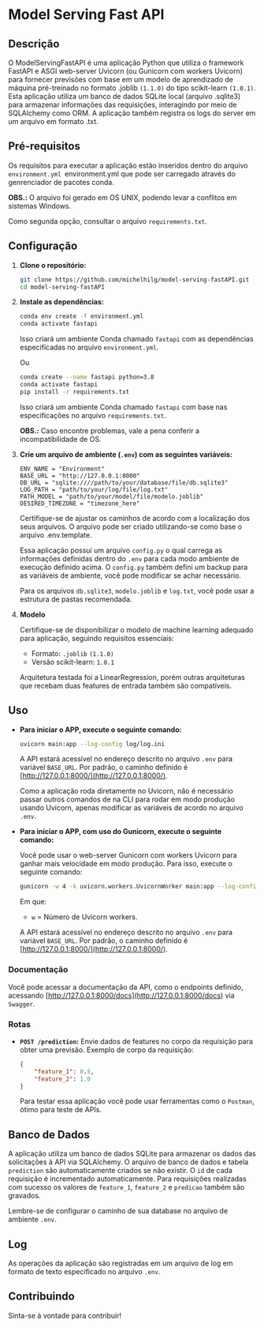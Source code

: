 # Model Serving Fast API

## Descrição

O ModelServingFastAPI é uma aplicação Python que utiliza o framework FastAPI e ASGI web-server Uvicorn (ou Gunicorn com workers Uvicorn) para fornecer previsões com base em um modelo de aprendizado de máquina pré-treinado no formato .joblib `(1.1.0)` do tipo scikit-learn `(1.0.1)`. Esta aplicação utiliza um banco de dados SQLite local (arquivo .sqlite3) para armazenar informações das requisições, interagindo por meio de SQLAlchemy como ORM. A aplicação também registra os logs do server em um arquivo em formato .txt.

## Pré-requisitos

Os requisitos para executar a aplicação estão inseridos dentro do arquivo `environment.yml `environment.yml que pode ser carregado através do genrenciador de pacotes conda.

**OBS.:** O arquivo foi gerado em OS UNIX, podendo levar a conflitos em sistemas Windows.

Como segunda opção, consultar o arquivo `requirements.txt`.

## Configuração

1. **Clone o repositório:**

    ```bash
    git clone https://github.com/michelhilg/model-serving-fastAPI.git
    cd model-serving-fastAPI
    ```

2. **Instale as dependências:**

    ```bash
    conda env create -f environment.yml
    conda activate fastapi
    ```

    Isso criará um ambiente Conda chamado `fastapi` com as dependências especificadas no arquivo `environment.yml`.

    Ou

    ```bash
    conda create --name fastapi python=3.8
    conda activate fastapi
    pip install -r requirements.txt
    ```

   Isso criará um ambiente Conda chamado `fastapi` com base nas especificações no arquivo `requirements.txt`.

   **OBS.:** Caso encontre problemas, vale a pena conferir a incompatibilidade de OS.

3. **Crie um arquivo de ambiente (`.env`) com as seguintes variáveis:**

    ```dotenv
    ENV_NAME = "Environment"
    BASE_URL = "http://127.0.0.1:8000"
    DB_URL = "sqlite:////path/to/your/database/file/db.sqlite3"
    LOG_PATH = "path/to/your/log/file/log.txt"
    PATH_MODEL = "path/to/your/model/file/modelo.joblib"
    DESIRED_TIMEZONE = "timezone_here"   
    ```

   Certifique-se de ajustar os caminhos de acordo com a localização dos seus arquivos. O arquivo pode ser criado utilizando-se como base o arquivo .env.template.
   
   Essa aplicação possuí um arquivo `config.py` o qual carrega as informações definidas dentro do `.env` para cada modo ambiente de execução definido acima. O `config.py` também defini um backup para as variáveis de ambiente, você pode modificar se achar necessário.

   Para os arquivos `db.sqlite3`, `modelo.joblib` e `log.txt`, você pode usar a estrutura de pastas recomendada.

4. **Modelo**

    Certifique-se de disponibilizar o modelo de machine learning adequado para aplicação, seguindo requisitos essenciais:

    - Formato: `.joblib` `(1.1.0)`
    - Versão scikit-learn: `1.0.1`

    Arquitetura testada foi a LinearRegression, porém outras arquiteturas que recebam duas features de entrada também são compatíveis.

## Uso

- **Para iniciar o APP, execute o seguinte comando:**

    ```bash
    uvicorn main:app --log-config log/log.ini
    ```

    A API estará acessível no endereço descrito no arquivo `.env` para variável `BASE_URL`. Por padrão, o caminho definido é [http://127.0.0.1:8000/](http://127.0.0.1:8000/).

    Como a aplicação roda diretamente no Uvicorn, não é necessário passar outros comandos de na CLI para rodar em modo produção usando Uvicorn, apenas modificar as variáveis de acordo no arquivo `.env`.

- **Para iniciar o APP, com uso do Gunicorn, execute o seguinte comando:**

    Você pode usar o web-server Gunicorn com workers Uvicorn para ganhar mais velocidade em modo produção. Para isso, execute o seguinte comando:

    ```bash
    gunicorn -w 4 -k uvicorn.workers.UvicornWorker main:app --log-config log/log.ini
    ```
    
    Em que:

    - `w` = Número de Uvicorn workers.

    A API estará acessível no endereço descrito no arquivo `.env` para variável `BASE_URL`. Por padrão, o caminho definido é [http://127.0.0.1:8000/](http://127.0.0.1:8000/).

### Documentação

Você pode acessar a documentação da API, como o endpoints definido, acessando [http://127.0.0.1:8000/docs](http://127.0.0.1:8000/docs) via `Swagger`.

### Rotas

- **`POST /prediction`:** Envie dados de features no corpo da requisição para obter uma previsão. Exemplo de corpo da requisição:

    ```json
    {
        "feature_1": 0.5,
        "feature_2": 1.0
    }
    ```

    Para testar essa aplicação você pode usar ferramentas como o `Postman`, ótimo para teste de APIs.

## Banco de Dados

A aplicação utiliza um banco de dados SQLite para armazenar os dados das solicitações à API via SQLAlchemy. O arquivo de banco de dados e tabela `prediction` são automaticamente criados se não existir. O `id` de cada requisição é incrementado automaticamente. Para requisições realizadas com sucesso os valores de `feature_1`, `feature_2` e `predicao` também são gravados.

Lembre-se de configurar o caminho de sua database no arquivo de ambiente `.env`.

## Log

As operações da aplicação são registradas em um arquivo de log em formato de texto especificado no arquivo `.env`.

## Contribuindo

Sinta-se à vontade para contribuir!